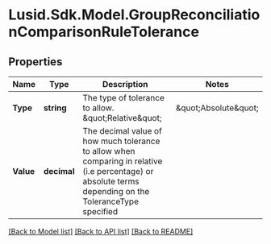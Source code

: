 # Lusid.Sdk.Model.GroupReconciliationComparisonRuleTolerance

## Properties

Name | Type | Description | Notes
------------ | ------------- | ------------- | -------------
**Type** | **string** | The type of tolerance to allow. \&quot;Relative\&quot; | \&quot;Absolute\&quot; | 
**Value** | **decimal** | The decimal value of how much tolerance to allow when comparing in relative (i.e percentage) or absolute terms depending on the ToleranceType specified | 

[[Back to Model list]](../README.md#documentation-for-models) [[Back to API list]](../README.md#documentation-for-api-endpoints) [[Back to README]](../README.md)

